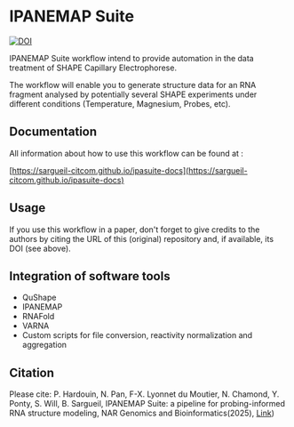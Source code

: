 # IPANEMAP Suite

[![DOI](https://zenodo.org/badge/385251818.svg)](https://doi.org/10.5281/zenodo.14936736)


IPANEMAP Suite workflow intend to provide automation in the data treatment of SHAPE Capillary Electrophorese.

The workflow will enable you to generate structure data for an RNA fragment analysed by potentially several SHAPE experiments under different conditions (Temperature, Magnesium, Probes, etc).

## Documentation

All information about how to use this workflow can be found at :

[https://sargueil-citcom.github.io/ipasuite-docs](https://sargueil-citcom.github.io/ipasuite-docs)

## Usage

If you use this workflow in a paper, don't forget to give credits to the authors by citing the URL of this (original) repository and, if available, its DOI (see above).

## Integration of software tools

- QuShape
- IPANEMAP
- RNAFold
- VARNA
- Custom scripts for file conversion, reactivity normalization and aggregation

## Citation

Please cite: P. Hardouin, N. Pan, F-X. Lyonnet du Moutier, N. Chamond, Y. Ponty, S. Will, B. Sargueil, IPANEMAP Suite: a pipeline for probing-informed RNA structure modeling, NAR Genomics and Bioinformatics(2025), [Link](https://academic.oup.com/nargab/article/7/1/lqaf028/8093145?utm_source=advanceaccess&utm_campaign=nargab&utm_medium=email))
